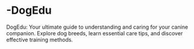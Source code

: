 # -DogEdu
DogEdu: Your ultimate guide to understanding and caring for your canine companion. Explore dog breeds, learn essential care tips, and discover effective training methods.
